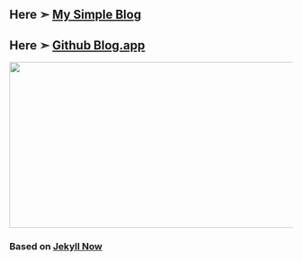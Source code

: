 ## Here ➣ [My Simple Blog](https://com-chris1111.github.io)

## Here ➣ [Github Blog.app](https://github.com/chris1111/Github-Blog.app)
<p align="center">
  <img width="700" height="296" src="https://i62.servimg.com/u/f62/18/50/18/69/logo_b10.jpg">
</p>

### Based on [Jekyll Now](https://github.com/barryclark/jekyll-now)


